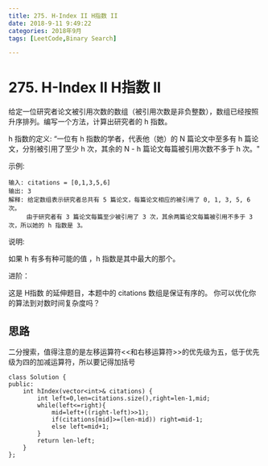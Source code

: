 ```yaml
---
title: 275. H-Index II H指数 II
date: 2018-9-11 9:49:22  
categories: 2018年9月
tags: [LeetCode,Binary Search]

---
```

# 275. H-Index II H指数 II


给定一位研究者论文被引用次数的数组（被引用次数是非负整数），数组已经按照升序排列。编写一个方法，计算出研究者的 h 指数。

h 指数的定义: “一位有 h 指数的学者，代表他（她）的 N 篇论文中至多有 h 篇论文，分别被引用了至少 h 次，其余的 N - h 篇论文每篇被引用次数不多于 h 次。"

<!-- more -->


示例:
	
	输入: citations = [0,1,3,5,6]
	输出: 3 
	解释: 给定数组表示研究者总共有 5 篇论文，每篇论文相应的被引用了 0, 1, 3, 5, 6 次。
	     由于研究者有 3 篇论文每篇至少被引用了 3 次，其余两篇论文每篇被引用不多于 3 次，所以她的 h 指数是 3。
说明:

如果 h 有多有种可能的值 ，h 指数是其中最大的那个。

进阶：

这是 H指数 的延伸题目，本题中的 citations 数组是保证有序的。
你可以优化你的算法到对数时间复杂度吗？


## 思路
二分搜索，值得注意的是左移运算符<<和右移运算符>>的优先级为五，低于优先级为四的加减运算符，所以要记得加括号

	class Solution {
	public:
	    int hIndex(vector<int>& citations) {
	        int left=0,len=citations.size(),right=len-1,mid;
	        while(left<=right){
	            mid=left+((right-left)>>1);
	            if(citations[mid]>=(len-mid)) right=mid-1;
	            else left=mid+1;
	        }
	        return len-left;
	    }
	};